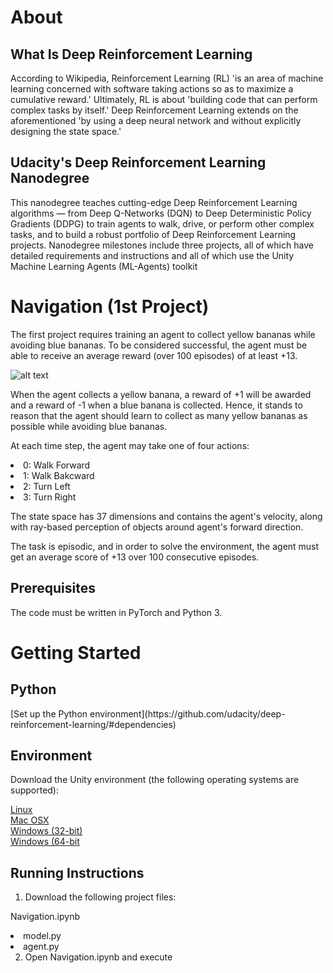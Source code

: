 <h1>About</h1>

<h2>What Is Deep Reinforcement Learning</h2>

According to Wikipedia, Reinforcement Learning (RL) 'is an area of machine learning concerned with software taking actions so as to maximize a cumulative reward.'  Ultimately, RL is about 'building code that can perform complex tasks by itself.'  Deep Reinforcement Learning extends on the aforementioned 'by using a deep neural network and without explicitly designing the state space.'

<h2>Udacity's Deep Reinforcement Learning Nanodegree</h2>

This nanodegree teaches cutting-edge Deep Reinforcement Learning algorithms — from Deep Q-Networks (DQN) to Deep Deterministic Policy Gradients (DDPG) to train agents to walk, drive, or perform other complex tasks, and to build a robust portfolio of Deep Reinforcement Learning projects.  Nanodegree milestones include three projects, all of which have detailed requirements and instructions and all of which use the Unity Machine Learning Agents (ML-Agents) toolkit

<h1>Navigation (1st Project)</h1>

The first project requires training an agent to collect yellow bananas while avoiding blue bananas.  To be considered successful, the agent must be able to receive an average reward (over 100 episodes) of at least +13.

![alt text](https://video.udacity-data.com/topher/2018/June/5b1ab4b0_banana/banana.gif "")

When the agent collects a yellow banana, a reward of +1 will be awarded and a reward of -1 when a blue banana is collected. Hence, it stands to reason that the agent should learn to collect as many yellow bananas as possible while avoiding blue bananas.

At each time step, the agent may take one of four actions:

<li>0: Walk Forward
<li>1: Walk Bakcward
<li>2: Turn Left
<li>3: Turn Right

The state space has 37 dimensions and contains the agent's velocity, along with ray-based perception of objects around agent's forward direction.

The task is episodic, and in order to solve the environment, the agent must get an average score of +13 over 100 consecutive episodes.

<h2>Prerequisites</h2>

The code must be written in PyTorch and Python 3.

<h1>Getting Started</h1>

<h2>Python</h2>
[Set up the Python environment](https://github.com/udacity/deep-reinforcement-learning/#dependencies)

<h2>Environment</h2>
  
Download the Unity environment (the following operating systems are supported):

[Linux](https://s3-us-west-1.amazonaws.com/udacity-drlnd/P1/Banana/Banana_Linux.zip)<br>
[Mac OSX](https://s3-us-west-1.amazonaws.com/udacity-drlnd/P1/Banana/Banana.app.zip)<br>
[Windows (32-bit)](https://s3-us-west-1.amazonaws.com/udacity-drlnd/P1/Banana/Banana_Windows_x86.zip)<br>
[Windows (64-bit](https://s3-us-west-1.amazonaws.com/udacity-drlnd/P1/Banana/Banana_Windows_x86_64.zip)<br>

<h2>Running Instructions</h2>

1. Download the following project files:

<l1>Navigation.ipynb
<li>model.py
<li>agent.py
 
2. Open Navigation.ipynb and execute





